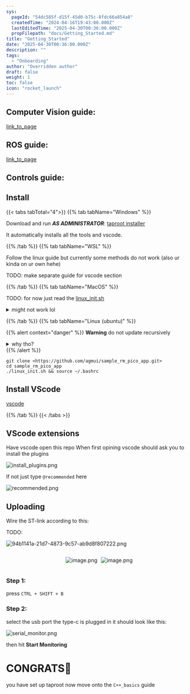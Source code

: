 ```yaml
---
sys:
  pageId: "54dc585f-d15f-45d0-b75c-8fdc66a854a8"
  createdTime: "2024-04-16T19:43:00.000Z"
  lastEditedTime: "2025-04-30T00:36:00.000Z"
  propFilepath: "docs/Getting_Started.md"
title: "Getting_Started"
date: "2025-04-30T00:36:00.000Z"
description: ""
tags:
  - "Onboarding"
author: "Overridden author"
draft: false
weight: 1
toc: false
icon: "rocket_launch"
---
```


## Computer Vision guide:

[link_to_page](86d45bc0-388b-4d26-8848-44f255f73d0e)

## ROS guide:

[link_to_page](3c76c1de-ec8f-46d6-8b0a-294005edc2d5)

## Controls guide:

## Install

{{< tabs tabTotal="4">}}
{{% tab tabName="Windows" %}}

Download and run _**AS ADMINISTRATOR**_: [taproot installer](https://github.com/Thornbots/TeachingFreshies/releases/tag/1.0)

It automatically installs all the tools and vscode.

{{% /tab %}}
{{% tab tabName="WSL" %}}

Follow the linux guide but currently some methods do not work (also ur kinda on ur own hehe)

TODO: make separate guide for vscode section

{{% /tab %}}
{{% tab tabName="MacOS" %}}

TODO: for now just read the [linux_init.sh](https://github.com/agmui/sample_rm_pico_app/blob/main/linux_init.sh)

<details>
<summary>might not work lol</summary>

`brew install libusb pkg-config`

Next install: [vscode](https://code.visualstudio.com/Download)

</details>

{{% /tab %}}
{{% tab tabName="Linux (ubuntu)" %}}

{{% alert context="danger" %}}
**Warning** do not update recursively
<details>
<summary>why tho?</summary>
There are some submodules that may go on for a while (like tinyusb) and I highly
recommend you don't need to get them.
If you want to see what submodules I update just look in `linux_init.sh`
</details>
{{% /alert %}}

```shell
git clone <https://github.com/agmui/sample_rm_pico_app.git>
cd sample_rm_pico_app
./linux_init.sh && source ~/.bashrc
```

## Install VScode

[vscode](https://code.visualstudio.com/Download)

{{% /tab %}}
{{< /tabs >}}

## VScode extensions

Have vscode open this repo
When first opining vscode should ask you to install the plugins

![install_plugins.png](https://prod-files-secure.s3.us-west-2.amazonaws.com/d518164a-d88e-44d1-a4ee-3adb3bd8bce0/89bd30f0-1825-4e77-867b-0a41ce370880/install_plugins.png?X-Amz-Algorithm=AWS4-HMAC-SHA256&X-Amz-Content-Sha256=UNSIGNED-PAYLOAD&X-Amz-Credential=ASIAZI2LB4667SI23UXF%2F20250704%2Fus-west-2%2Fs3%2Faws4_request&X-Amz-Date=20250704T110808Z&X-Amz-Expires=3600&X-Amz-Security-Token=IQoJb3JpZ2luX2VjECIaCXVzLXdlc3QtMiJHMEUCICs3uCJkaV1NyGT05fVRaPKnif5yhdaMpYRjSx4zOqpzAiEA4xwVsSr8o8ki8ouH9%2BGGcvR7AqDKjHQbt6QMETCi4OAq%2FwMIKxAAGgw2Mzc0MjMxODM4MDUiDM%2BxLhn0cK3CpzFqKyrcA4GRzmN4TkIrTs1QLeGMlVEygevEoAV5%2F11oZ3JIQrL%2BfYCDD5WBiZNCLE2KpJhl5W%2BHJnAQiaSSI088MTMvgX%2BMQr7u9%2BuH1YgpyGVOIcy2eR%2BqAqR0TkGr9wGELSnvzf8ToiVJI7zvDy4YiokaunSh57zFkjmxFKoIoeKmL8lWGZVpfDvividilhMpnq3y%2FagJUqI3PC68Mf1u8010tD6csduLFFh9K4ILBG8LEZog1xIAFUwBRdzV6HJBlO5mMub%2Fnd%2FJlekIyZhNuEQPbkTllgD7JA7tgakq1EE%2FmmGQkjWfCwlzDnwm7XPwDmbBAe6BgyUWCrdp53YPOPb0AXd5WqqqEiSMR3v%2BXivPa6QbiormGAuPxH%2B0GA9Butlwn5%2FeYKSqY5Zwu3wOV8i%2F4v4Cic4pVIr6EwNoC%2BVU6GqHE5dLOGUyBbgRFzJIMLPDs7XLThKrL4gpw9KZ9F7l5k5PToiT%2BvX0Fi%2B9pniZiOsQ65VWPdZjV9l%2FMPJf7sw%2BTShXcYlOTHfFmkM06ei8G%2Fx%2B0J2hBCy1oEMO%2FUz%2B6oxkjpsclz0VHLJfNsli%2BDA%2BK3Vgm9yQ28CqeeUeCs2N%2B9qgc%2FPNkaTJYiODbv0f%2BPjQO1pTyTWOIxHdf3ZGMIe%2BnsMGOqUBbgF6YfbMgXqcioZOv4AKes6W2ddnr8HRSafHCyVjtKi0YY%2Fouc4L21WI9C8v3hzoPhLOweGV%2F%2FGKDZRfck%2BJ6gWa9RxSTl9xAFe%2Be1vD5clwdlqSoZ4KNHKl%2F7n8WJK8AmXFtdX9VrXJguQx4ypnvx9UPnfuUiK47JH3M%2FDJXFXsPYZpbCoTtA%2FdpppGiGyMnwZQDTIjjNkK1dYrVnotDOkv5gkW&X-Amz-Signature=9d67cdaf47c434e3cf7924913933ebc80214c6b2f9fa95404587043b66ac8fd5&X-Amz-SignedHeaders=host&x-amz-checksum-mode=ENABLED&x-id=GetObject)

If not just type `@recommended` here  

![recommended.png](https://prod-files-secure.s3.us-west-2.amazonaws.com/d518164a-d88e-44d1-a4ee-3adb3bd8bce0/61e661e9-5d85-4dfc-be0d-8d2097a5e793/recommended.png?X-Amz-Algorithm=AWS4-HMAC-SHA256&X-Amz-Content-Sha256=UNSIGNED-PAYLOAD&X-Amz-Credential=ASIAZI2LB4667SI23UXF%2F20250704%2Fus-west-2%2Fs3%2Faws4_request&X-Amz-Date=20250704T110808Z&X-Amz-Expires=3600&X-Amz-Security-Token=IQoJb3JpZ2luX2VjECIaCXVzLXdlc3QtMiJHMEUCICs3uCJkaV1NyGT05fVRaPKnif5yhdaMpYRjSx4zOqpzAiEA4xwVsSr8o8ki8ouH9%2BGGcvR7AqDKjHQbt6QMETCi4OAq%2FwMIKxAAGgw2Mzc0MjMxODM4MDUiDM%2BxLhn0cK3CpzFqKyrcA4GRzmN4TkIrTs1QLeGMlVEygevEoAV5%2F11oZ3JIQrL%2BfYCDD5WBiZNCLE2KpJhl5W%2BHJnAQiaSSI088MTMvgX%2BMQr7u9%2BuH1YgpyGVOIcy2eR%2BqAqR0TkGr9wGELSnvzf8ToiVJI7zvDy4YiokaunSh57zFkjmxFKoIoeKmL8lWGZVpfDvividilhMpnq3y%2FagJUqI3PC68Mf1u8010tD6csduLFFh9K4ILBG8LEZog1xIAFUwBRdzV6HJBlO5mMub%2Fnd%2FJlekIyZhNuEQPbkTllgD7JA7tgakq1EE%2FmmGQkjWfCwlzDnwm7XPwDmbBAe6BgyUWCrdp53YPOPb0AXd5WqqqEiSMR3v%2BXivPa6QbiormGAuPxH%2B0GA9Butlwn5%2FeYKSqY5Zwu3wOV8i%2F4v4Cic4pVIr6EwNoC%2BVU6GqHE5dLOGUyBbgRFzJIMLPDs7XLThKrL4gpw9KZ9F7l5k5PToiT%2BvX0Fi%2B9pniZiOsQ65VWPdZjV9l%2FMPJf7sw%2BTShXcYlOTHfFmkM06ei8G%2Fx%2B0J2hBCy1oEMO%2FUz%2B6oxkjpsclz0VHLJfNsli%2BDA%2BK3Vgm9yQ28CqeeUeCs2N%2B9qgc%2FPNkaTJYiODbv0f%2BPjQO1pTyTWOIxHdf3ZGMIe%2BnsMGOqUBbgF6YfbMgXqcioZOv4AKes6W2ddnr8HRSafHCyVjtKi0YY%2Fouc4L21WI9C8v3hzoPhLOweGV%2F%2FGKDZRfck%2BJ6gWa9RxSTl9xAFe%2Be1vD5clwdlqSoZ4KNHKl%2F7n8WJK8AmXFtdX9VrXJguQx4ypnvx9UPnfuUiK47JH3M%2FDJXFXsPYZpbCoTtA%2FdpppGiGyMnwZQDTIjjNkK1dYrVnotDOkv5gkW&X-Amz-Signature=39d76a30063c56869f529d6b0d187271fd2788abb9c0a8569ca6729bb1dbb0b8&X-Amz-SignedHeaders=host&x-amz-checksum-mode=ENABLED&x-id=GetObject)

## Uploading

Wire the ST-link according to this:

TODO:

![94b1141a-21d7-4873-9c57-ab9d8f807222.png](https://prod-files-secure.s3.us-west-2.amazonaws.com/d518164a-d88e-44d1-a4ee-3adb3bd8bce0/e5fad17d-ab82-4300-9f4c-505ab4b1202c/94b1141a-21d7-4873-9c57-ab9d8f807222.png?X-Amz-Algorithm=AWS4-HMAC-SHA256&X-Amz-Content-Sha256=UNSIGNED-PAYLOAD&X-Amz-Credential=ASIAZI2LB4667SI23UXF%2F20250704%2Fus-west-2%2Fs3%2Faws4_request&X-Amz-Date=20250704T110808Z&X-Amz-Expires=3600&X-Amz-Security-Token=IQoJb3JpZ2luX2VjECIaCXVzLXdlc3QtMiJHMEUCICs3uCJkaV1NyGT05fVRaPKnif5yhdaMpYRjSx4zOqpzAiEA4xwVsSr8o8ki8ouH9%2BGGcvR7AqDKjHQbt6QMETCi4OAq%2FwMIKxAAGgw2Mzc0MjMxODM4MDUiDM%2BxLhn0cK3CpzFqKyrcA4GRzmN4TkIrTs1QLeGMlVEygevEoAV5%2F11oZ3JIQrL%2BfYCDD5WBiZNCLE2KpJhl5W%2BHJnAQiaSSI088MTMvgX%2BMQr7u9%2BuH1YgpyGVOIcy2eR%2BqAqR0TkGr9wGELSnvzf8ToiVJI7zvDy4YiokaunSh57zFkjmxFKoIoeKmL8lWGZVpfDvividilhMpnq3y%2FagJUqI3PC68Mf1u8010tD6csduLFFh9K4ILBG8LEZog1xIAFUwBRdzV6HJBlO5mMub%2Fnd%2FJlekIyZhNuEQPbkTllgD7JA7tgakq1EE%2FmmGQkjWfCwlzDnwm7XPwDmbBAe6BgyUWCrdp53YPOPb0AXd5WqqqEiSMR3v%2BXivPa6QbiormGAuPxH%2B0GA9Butlwn5%2FeYKSqY5Zwu3wOV8i%2F4v4Cic4pVIr6EwNoC%2BVU6GqHE5dLOGUyBbgRFzJIMLPDs7XLThKrL4gpw9KZ9F7l5k5PToiT%2BvX0Fi%2B9pniZiOsQ65VWPdZjV9l%2FMPJf7sw%2BTShXcYlOTHfFmkM06ei8G%2Fx%2B0J2hBCy1oEMO%2FUz%2B6oxkjpsclz0VHLJfNsli%2BDA%2BK3Vgm9yQ28CqeeUeCs2N%2B9qgc%2FPNkaTJYiODbv0f%2BPjQO1pTyTWOIxHdf3ZGMIe%2BnsMGOqUBbgF6YfbMgXqcioZOv4AKes6W2ddnr8HRSafHCyVjtKi0YY%2Fouc4L21WI9C8v3hzoPhLOweGV%2F%2FGKDZRfck%2BJ6gWa9RxSTl9xAFe%2Be1vD5clwdlqSoZ4KNHKl%2F7n8WJK8AmXFtdX9VrXJguQx4ypnvx9UPnfuUiK47JH3M%2FDJXFXsPYZpbCoTtA%2FdpppGiGyMnwZQDTIjjNkK1dYrVnotDOkv5gkW&X-Amz-Signature=9ccd05b5a137b6c0c754131abeb9abce39cfe8f0c3749fd3434a8ed58532e9b0&X-Amz-SignedHeaders=host&x-amz-checksum-mode=ENABLED&x-id=GetObject)

<div style="display: flex;flex-direction: row; column-gap:10px; max-width: 630px;justify-content: center;">
<div>

![image.png](https://prod-files-secure.s3.us-west-2.amazonaws.com/d518164a-d88e-44d1-a4ee-3adb3bd8bce0/210ecb78-1116-4d7b-b9b7-2292f66fa2c2/image.png?X-Amz-Algorithm=AWS4-HMAC-SHA256&X-Amz-Content-Sha256=UNSIGNED-PAYLOAD&X-Amz-Credential=ASIAZI2LB466RUTGV67E%2F20250704%2Fus-west-2%2Fs3%2Faws4_request&X-Amz-Date=20250704T110812Z&X-Amz-Expires=3600&X-Amz-Security-Token=IQoJb3JpZ2luX2VjECIaCXVzLXdlc3QtMiJHMEUCIQCcLEfW6pz4NGAovWGEY3EyFg0nF1BJ%2FDTXirtY%2BIXDCQIgBXGDOVO0rKQvtr5mwIKiLH0bRmLw7ZMBVLdKjbBFhrsq%2FwMIKxAAGgw2Mzc0MjMxODM4MDUiDLiQmidnbyckL653sSrcA4AQxCOXAPyV3hPFyNTobYgz7xpsG4cT4oxV4L46JXWzvdm4w3PKwbSeTQ4JHU9OeQF7ywrXc3FFjdTfVmBhWCs%2Fqzerlhdln7gYshljcHm72gHnqaBfFpWRzIJNGqntBFpJIZPuGYpvF0I3WDXwdO%2BYw%2Fm8YtkHMeG1QjsZbL%2FSQforDe9oKQJ3Wnrx5MbwZYtTvt75OlV0sUHV8lC0cuNLXHHI4NiBShP7tpD9lb1w0saX0n4ohfTykVP%2Bkw8pHPeRDYQJSJ9s9IcYxKDztMaTfO1GyayNRKLRcC9sPH9aMySkpHn5ZMO0nxDv6hN34vYGPB%2FXXew9pa%2FERDdgxqy%2FQ7LfGg9QH6CswGTyNtoERvM4q3KqIbJ0yI0nxUK9vWUyHx7Juq0Oh7AzzS1DAWvEn6T%2FGRqRWjAG07vN5GTWzyGe2HLY6rxqoSu1GLcbRfVGUARp6R5D1mkKaNwc4ZgQ4b%2FooL7jagFsdKDfnETIISW62Wg8hMv7BTp%2F1suH8Bd1BK8b6CORamgbaGVqjEunpnzu1QjHyIfjDeEi7fViYrgrbhzxA60waDpfM048DRccnB7XZMiORDhJKRcy3LbAqC8TiwhmocITAi8xRw7m5CvclWfoGdnHMUkKMPO9nsMGOqUBymItCWGj4sYgFRnViuxAQO3TdLm9YZlVKyCbpFkvrLpqYkc3Vtvf0Z4yILGZTv2v8ojOgPqiysO2S9Dc8D9NQUxyLERbjcMBaFpv4ds%2BWfyDOu6dU74L2On9FGzpsbeBxkwU50OXaRAWdEbrNHhhvTCcL1Vq7%2FM%2FznpJd6pCHpR5naiTpETMdYHDr4tUmtltGVF6bq3SipY%2FDTX61YCqHc9ZSwVJ&X-Amz-Signature=dfc2bdd013b7ce46230cdab28dce81b284cc6ea165fbfed7b8a3615da6ad4ca6&X-Amz-SignedHeaders=host&x-amz-checksum-mode=ENABLED&x-id=GetObject)

</div>
<div>

![image.png](https://prod-files-secure.s3.us-west-2.amazonaws.com/d518164a-d88e-44d1-a4ee-3adb3bd8bce0/33a0fd0f-8ca6-4a86-8e09-26e95ded1fff/image.png?X-Amz-Algorithm=AWS4-HMAC-SHA256&X-Amz-Content-Sha256=UNSIGNED-PAYLOAD&X-Amz-Credential=ASIAZI2LB466Q4LJECMZ%2F20250704%2Fus-west-2%2Fs3%2Faws4_request&X-Amz-Date=20250704T110813Z&X-Amz-Expires=3600&X-Amz-Security-Token=IQoJb3JpZ2luX2VjECIaCXVzLXdlc3QtMiJGMEQCIF2BOAwhzyBCXgh2ZPXkUaKv0%2B85UoqgBiDN%2FMhnvrbHAiBK%2FyjU8ECv19nJQkFgzFcoke7n%2FnjMiwxKMnuSyQGaDSr%2FAwgrEAAaDDYzNzQyMzE4MzgwNSIMNYrwtK87r%2BWOVys8KtwDqeYxITecN%2BISmRgiTl9NYmVExjx9%2BJsb0Ay6oiIl%2B9cnycwtYAq8zmnJp%2Fv1SxYaKFHSy4p6S3oqjpum0%2FUAbSWNV8Yv9GOskStmsOu%2FaX5YmIysXYtNVDOFPyvAMMir6z%2BS8pS1YUjxCurpjDiwIqiV9O4dBcX%2BvJIDhKhjdXLq3wcc8LUt9csg%2FQrAF8iAVV9Ik3lktvvFVlQBgzo3HTA1hP1ZEM4u5gaWrIevtaW%2BEJsq7DIUQ4Vihff%2Fok22nPcQ3b5Xe7wtwnv73hK20FWqKsCiILiUGFKE5S9CH3VvZGXh0RyXcWL9i6QQ4eu%2F%2BVHFcA5OzjzKfeTS5HBSf7rHvinYzV3Hl4SBbEWuAs1kc0VbmwvXQX2CP%2FKfSP%2FRuum%2Fg42x0SPpIjp%2FDNekotsmGnINPFA%2BU9aqntUMFnRTYhB%2BbOdMwCuiuax%2FUB%2FDLkzFaBypYUVJnMqcD8hamMJT3jvUEMXBKtDecr08%2F7MLQ7biGQIRaxfYlgHUQ9ezUEk3OZNf%2BywBSbe2WhiLvfFvvLLvqyBcopHjlkyWbY%2Fnh0OHvMnItakvj3Ltc0jSCsk4alBGJ%2BDtoPC4qMBi3w3w7IJMMN%2Bob0snq5uIaBRzk7QKHEygO9qkUOEw2r2ewwY6pgEAEvAAehyaGRWZvD1Y%2FnlPC4YWOZN62z4jNKKO9lU7igyiyY3r01vJsllhIaLmSrlgfjCDudlp1i3cglf8MBiuFzMIMjSoo7vWs7G%2BQhNclJjcMlgqSY7Kde0T2AoekFILrfGj3jC8bobjNvW6o5DLL47VYgNQAo7YSUVRNc5G8UtAQgCS7hPPtWCH%2BIyabkZaociWNK1hgTVMfdTI%2FCbP5aApjGL0&X-Amz-Signature=57a07e64e7f2f51adf55afdf15b5cd08136d2566e745a3cf2133f4d4811ddf76&X-Amz-SignedHeaders=host&x-amz-checksum-mode=ENABLED&x-id=GetObject)

</div>
</div>

### Step 1:

press `CTRL + SHIFT + B`

### Step 2:

select the usb port the type-c is plugged in it should look like this:

![serial_monitor.png](https://prod-files-secure.s3.us-west-2.amazonaws.com/d518164a-d88e-44d1-a4ee-3adb3bd8bce0/f03f4774-05d4-4393-b6a0-d5efb6d315ab/serial_monitor.png?X-Amz-Algorithm=AWS4-HMAC-SHA256&X-Amz-Content-Sha256=UNSIGNED-PAYLOAD&X-Amz-Credential=ASIAZI2LB4667SI23UXF%2F20250704%2Fus-west-2%2Fs3%2Faws4_request&X-Amz-Date=20250704T110808Z&X-Amz-Expires=3600&X-Amz-Security-Token=IQoJb3JpZ2luX2VjECIaCXVzLXdlc3QtMiJHMEUCICs3uCJkaV1NyGT05fVRaPKnif5yhdaMpYRjSx4zOqpzAiEA4xwVsSr8o8ki8ouH9%2BGGcvR7AqDKjHQbt6QMETCi4OAq%2FwMIKxAAGgw2Mzc0MjMxODM4MDUiDM%2BxLhn0cK3CpzFqKyrcA4GRzmN4TkIrTs1QLeGMlVEygevEoAV5%2F11oZ3JIQrL%2BfYCDD5WBiZNCLE2KpJhl5W%2BHJnAQiaSSI088MTMvgX%2BMQr7u9%2BuH1YgpyGVOIcy2eR%2BqAqR0TkGr9wGELSnvzf8ToiVJI7zvDy4YiokaunSh57zFkjmxFKoIoeKmL8lWGZVpfDvividilhMpnq3y%2FagJUqI3PC68Mf1u8010tD6csduLFFh9K4ILBG8LEZog1xIAFUwBRdzV6HJBlO5mMub%2Fnd%2FJlekIyZhNuEQPbkTllgD7JA7tgakq1EE%2FmmGQkjWfCwlzDnwm7XPwDmbBAe6BgyUWCrdp53YPOPb0AXd5WqqqEiSMR3v%2BXivPa6QbiormGAuPxH%2B0GA9Butlwn5%2FeYKSqY5Zwu3wOV8i%2F4v4Cic4pVIr6EwNoC%2BVU6GqHE5dLOGUyBbgRFzJIMLPDs7XLThKrL4gpw9KZ9F7l5k5PToiT%2BvX0Fi%2B9pniZiOsQ65VWPdZjV9l%2FMPJf7sw%2BTShXcYlOTHfFmkM06ei8G%2Fx%2B0J2hBCy1oEMO%2FUz%2B6oxkjpsclz0VHLJfNsli%2BDA%2BK3Vgm9yQ28CqeeUeCs2N%2B9qgc%2FPNkaTJYiODbv0f%2BPjQO1pTyTWOIxHdf3ZGMIe%2BnsMGOqUBbgF6YfbMgXqcioZOv4AKes6W2ddnr8HRSafHCyVjtKi0YY%2Fouc4L21WI9C8v3hzoPhLOweGV%2F%2FGKDZRfck%2BJ6gWa9RxSTl9xAFe%2Be1vD5clwdlqSoZ4KNHKl%2F7n8WJK8AmXFtdX9VrXJguQx4ypnvx9UPnfuUiK47JH3M%2FDJXFXsPYZpbCoTtA%2FdpppGiGyMnwZQDTIjjNkK1dYrVnotDOkv5gkW&X-Amz-Signature=a0ee6567d45771f35085d536783e2c48c6ce3a2fc5676f13f416b9d6234dbf79&X-Amz-SignedHeaders=host&x-amz-checksum-mode=ENABLED&x-id=GetObject)

then hit **Start Monitoring**

# CONGRATS🎉

you have set up taproot now move onto the `C++_basics` guide
